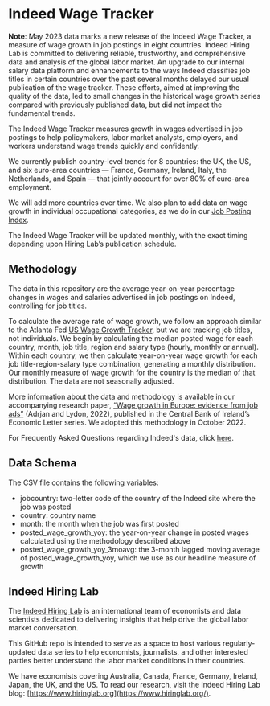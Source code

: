 # Indeed Wage Tracker
 
**Note**: May 2023 data marks a new release of the Indeed Wage Tracker, a measure of wage growth in job postings in eight countries. Indeed Hiring Lab is committed to delivering reliable, trustworthy, and comprehensive data and analysis of the global labor market. An upgrade to our internal salary data platform and enhancements to the ways Indeed classifies job titles in certain countries over the past several months delayed our usual publication of the wage tracker. These efforts, aimed at improving the quality of the data, led to small changes in the historical wage growth series compared with previously published data, but did not impact the fundamental trends.

The Indeed Wage Tracker measures growth in wages advertised in job postings to help policymakers, labor market analysts, employers, and workers understand wage trends quickly and confidently.
 
We currently publish country-level trends for 8 countries: the UK, the US, and six euro-area countries — France, Germany, Ireland, Italy, the Netherlands, and Spain — that jointly account for over 80% of euro-area employment.
 
We will add more countries over time. We also plan to add data on wage growth in individual occupational categories, as we do in our [Job Posting Index](https://github.com/hiring-lab/job_postings_tracker).
 
The Indeed Wage Tracker will be updated monthly, with the exact timing depending upon Hiring Lab’s publication schedule.
 
## Methodology
 
The data in this repository are the average year-on-year percentage changes in wages and salaries advertised in job postings on Indeed, controlling for job titles. 
 
To calculate the average rate of wage growth, we follow an approach similar to the Atlanta Fed [US Wage Growth Tracker](https://www.atlantafed.org/chcs/wage-growth-tracker), but we are tracking job titles, not individuals. We begin by calculating the median posted wage for each country, month, job title, region and salary type (hourly, monthly or annual). Within each country, we then calculate year-on-year wage growth for each job title-region-salary type combination, generating a monthly distribution. Our monthly measure of wage growth for the country is the median of that distribution. The data are not seasonally adjusted.

More information about the data and methodology is available in our accompanying research paper, [“Wage growth in Europe: evidence from job ads”](https://www.centralbank.ie/page-not-found-404?aspxerrorpath=/docs/default-source/publications/economic-letters/wage-growth-europe-evidence-job-ads.pdf) (Adrjan and Lydon, 2022), published in the Central Bank of Ireland’s Economic Letter series. We adopted this methodology in October 2022.
 
For Frequently Asked Questions regarding Indeed's data, click [here](https://www.hiringlab.org/indeed-data-faq/).

## Data Schema
 
The CSV file contains the following variables:

- jobcountry: two-letter code of the country of the Indeed site where the job was posted
- country: country name
- month: the month when the job was first posted
- posted_wage_growth_yoy: the year-on-year change in posted wages calculated using the methodology described above
- posted_wage_growth_yoy_3moavg: the 3-month lagged moving average of posted_wage_growth_yoy, which we use as our headline measure of growth
 
## Indeed Hiring Lab
 
The [Indeed Hiring Lab](http://hiringlab.org/) is an international team of economists and data scientists dedicated to delivering insights that help drive the global labor market conversation.
 
This GitHub repo is intended to serve as a space to host various regularly-updated data series to help economists, journalists, and other interested parties better understand the labor market conditions in their countries.
 
We have economists covering Australia, Canada, France, Germany, Ireland, Japan, the UK, and the US. To read our research, visit the Indeed Hiring Lab blog: [https://www.hiringlab.org](https://www.hiringlab.org/).

